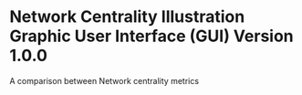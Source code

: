 # Network Centrality Illustration Graphic User Interface (GUI) Version 1.0.0
A comparison between Network centrality metrics 
